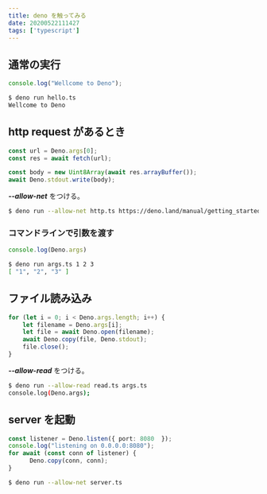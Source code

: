 ```yaml
---
title: deno を触ってみる
date: 20200522111427
tags: ['typescript']
---
```


## 通常の実行
```ts
console.log("Wellcome to Deno");
```

```bash
$ deno run hello.ts
Wellcome to Deno
```

## http request があるとき
```ts
const url = Deno.args[0];
const res = await fetch(url);

const body = new Uint8Array(await res.arrayBuffer());
await Deno.stdout.write(body);
```

***--allow-net*** をつける。
```bash
$ deno run --allow-net http.ts https://deno.land/manual/getting_started/first_steps
```

### コマンドラインで引数を渡す
```ts
console.log(Deno.args)
```

```bash
$ deno run args.ts 1 2 3
[ "1", "2", "3" ]
```

## ファイル読み込み
```ts
for (let i = 0; i < Deno.args.length; i++) {
    let filename = Deno.args[i];
    let file = await Deno.open(filename);
    await Deno.copy(file, Deno.stdout);
    file.close();
}
```

***--allow-read*** をつける。
```bash
$ deno run --allow-read read.ts args.ts
console.log(Deno.args);
```

## server を起動
```ts
const listener = Deno.listen({ port: 8080  });
console.log("listening on 0.0.0.0:8080");
for await (const conn of listener) {
      Deno.copy(conn, conn);
}
```

```bash
$ deno run --allow-net server.ts
```
